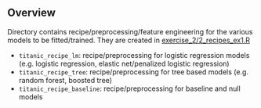 ## Overview

Directory contains recipe/preprocessing/feature engineering for the various models to be fitted/trained. They are created in [exercise_2/2_recipes_ex1.R](https://github.com/akuyper/L07-baseline-models/blob/main/exercise_2/2_recipes_ex2.R)

- `titanic_recipe_lm`: recipe/preprocessing for logistic regression models (e.g. logistic regression, elastic net/penalized logistic regression)
- `titanic_recipe_tree`: recipe/preprocessing for tree based models (e.g. random forest, boosted tree)
- `titanic_recipe_baseline`: recipe/preprocessing for baseline and null models